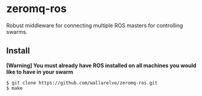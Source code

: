 zeromq-ros
========

Robust middleware for connecting multiple ROS masters for controlling swarms.

## Install

**[Warning] You must already have ROS installed on all machines you would like to have
in your swarm**

    $ git clone https://github.com/wallarelvo/zeromq-ros.git
    $ make
